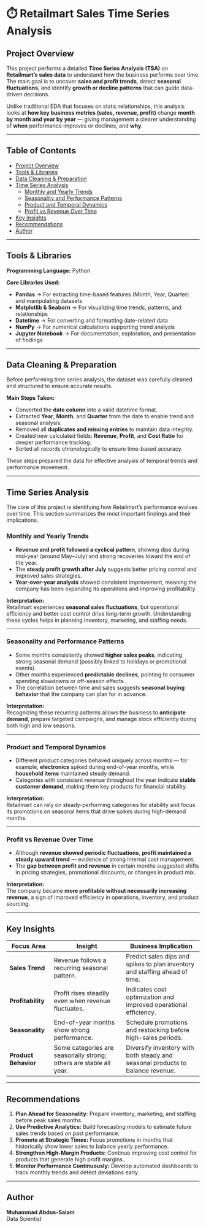 # ⏱️ Retailmart Sales Time Series Analysis

## Project Overview
This project performs a detailed **Time Series Analysis (TSA)** on **Retailmart’s sales data** to understand how the business performs over time.  
The main goal is to uncover **sales and profit trends**, detect **seasonal fluctuations**, and identify **growth or decline patterns** that can guide data-driven decisions.

Unlike traditional EDA that focuses on static relationships, this analysis looks at **how key business metrics (sales, revenue, profit)** change **month by month and year by year** — giving management a clearer understanding of **when** performance improves or declines, and **why**.

---

## Table of Contents
- [Project Overview](#project-overview)
- [Tools & Libraries](#tools--libraries)
- [Data Cleaning & Preparation](#data-cleaning--preparation)
- [Time Series Analysis](#time-series-analysis)
  - [Monthly and Yearly Trends](#monthly-and-yearly-trends)
  - [Seasonality and Performance Patterns](#seasonality-and-performance-patterns)
  - [Product and Temporal Dynamics](#product-and-temporal-dynamics)
  - [Profit vs Revenue Over Time](#profit-vs-revenue-over-time)
- [Key Insights](#key-insights)
- [Recommendations](#recommendations)
- [Author](#author)

---

## Tools & Libraries
**Programming Language:** Python  

**Core Libraries Used:**
- **Pandas** → For extracting time-based features (Month, Year, Quarter) and manipulating datasets  
- **Matplotlib & Seaborn** → For visualizing time trends, patterns, and relationships  
- **Datetime** → For converting and formatting date-related data  
- **NumPy** → For numerical calculations supporting trend analysis  
- **Jupyter Notebook** → For documentation, exploration, and presentation of findings  

---

## Data Cleaning & Preparation
Before performing time series analysis, the dataset was carefully cleaned and structured to ensure accurate results.

**Main Steps Taken:**
- Converted the **date column** into a valid datetime format.  
- Extracted **Year**, **Month**, and **Quarter** from the date to enable trend and seasonal analysis.  
- Removed all **duplicates and missing entries** to maintain data integrity.  
- Created new calculated fields: **Revenue**, **Profit**, and **Cost Ratio** for deeper performance tracking.  
- Sorted all records chronologically to ensure time-based accuracy.

These steps prepared the data for effective analysis of temporal trends and performance movement.

---

## Time Series Analysis
The core of this project is identifying how Retailmart’s performance evolves over time. This section summarizes the most important findings and their implications.

### Monthly and Yearly Trends
- **Revenue and profit followed a cyclical pattern**, showing dips during mid-year (around May–July) and strong recoveries toward the end of the year.  
- The **steady profit growth after July** suggests better pricing control and improved sales strategies.  
- **Year-over-year analysis** showed consistent improvement, meaning the company has been expanding its operations and improving profitability.

**Interpretation:**  
Retailmart experiences **seasonal sales fluctuations**, but operational efficiency and better cost control drive long-term growth. Understanding these cycles helps in planning inventory, marketing, and staffing needs.

---

### Seasonality and Performance Patterns
- Some months consistently showed **higher sales peaks**, indicating strong seasonal demand (possibly linked to holidays or promotional events).  
- Other months experienced **predictable declines**, pointing to consumer spending slowdowns or off-season effects.  
- The correlation between time and sales suggests **seasonal buying behavior** that the company can plan for in advance.

**Interpretation:**  
Recognizing these recurring patterns allows the business to **anticipate demand**, prepare targeted campaigns, and manage stock efficiently during both high and low seasons.

---

### Product and Temporal Dynamics
- Different product categories behaved uniquely across months — for example, **electronics** spiked during end-of-year months, while **household items** maintained steady demand.  
- Categories with consistent revenue throughout the year indicate **stable customer demand**, making them key products for financial stability.

**Interpretation:**  
Retailmart can rely on steady-performing categories for stability and focus its promotions on seasonal items that drive spikes during high-demand months.

---

### Profit vs Revenue Over Time
- Although **revenue showed periodic fluctuations**, **profit maintained a steady upward trend** — evidence of strong internal cost management.  
- The **gap between profit and revenue** in certain months suggested shifts in pricing strategies, promotional discounts, or changes in product mix.

**Interpretation:**  
The company became **more profitable without necessarily increasing revenue**, a sign of improved efficiency in operations, inventory, and product sourcing.

---

## Key Insights

| **Focus Area** | **Insight** | **Business Implication** |
|----------------|-------------|---------------------------|
| **Sales Trend** | Revenue follows a recurring seasonal pattern. | Predict sales dips and spikes to plan inventory and staffing ahead of time. |
| **Profitability** | Profit rises steadily even when revenue fluctuates. | Indicates cost optimization and improved operational efficiency. |
| **Seasonality** | End-of-year months show strong performance. | Schedule promotions and restocking before high-sales periods. |
| **Product Behavior** | Some categories are seasonally strong; others are stable all year. | Diversify inventory with both steady and seasonal products to balance revenue. |

---

## Recommendations
1. **Plan Ahead for Seasonality:** Prepare inventory, marketing, and staffing before peak sales months.  
2. **Use Predictive Analytics:** Build forecasting models to estimate future sales trends based on past performance.  
3. **Promote at Strategic Times:** Focus promotions in months that historically show lower sales to balance yearly performance.  
4. **Strengthen High-Margin Products:** Continue improving cost control for products that generate high profit margins.  
5. **Monitor Performance Continuously:** Develop automated dashboards to track monthly trends and detect deviations early.

---

## Author
**Muhammad Abdus-Salam**  
Data Scientist 

